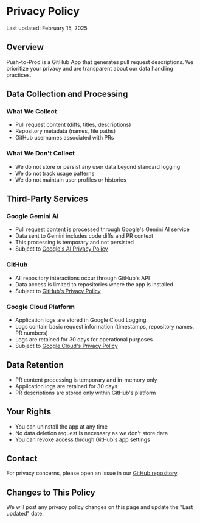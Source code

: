# Privacy Policy

Last updated: February 15, 2025

## Overview

Push-to-Prod is a GitHub App that generates pull request descriptions. We prioritize your privacy and are transparent about our data handling practices.

## Data Collection and Processing

### What We Collect
- Pull request content (diffs, titles, descriptions)
- Repository metadata (names, file paths)
- GitHub usernames associated with PRs

### What We Don't Collect
- We do not store or persist any user data beyond standard logging
- We do not track usage patterns
- We do not maintain user profiles or histories

## Third-Party Services

### Google Gemini AI
- Pull request content is processed through Google's Gemini AI service
- Data sent to Gemini includes code diffs and PR context
- This processing is temporary and not persisted
- Subject to [Google's AI Privacy Policy](https://support.google.com/gemini/answer/13594961?hl=en#privacy_notice)

### GitHub
- All repository interactions occur through GitHub's API
- Data access is limited to repositories where the app is installed
- Subject to [GitHub's Privacy Policy](https://docs.github.com/en/site-policy/privacy-policies/github-privacy-statement)

### Google Cloud Platform
- Application logs are stored in Google Cloud Logging
- Logs contain basic request information (timestamps, repository names, PR numbers)
- Logs are retained for 30 days for operational purposes
- Subject to [Google Cloud's Privacy Policy](https://cloud.google.com/terms/cloud-privacy-notice)

## Data Retention
- PR content processing is temporary and in-memory only
- Application logs are retained for 30 days
- PR descriptions are stored only within GitHub's platform

## Your Rights
- You can uninstall the app at any time
- No data deletion request is necessary as we don't store data
- You can revoke access through GitHub's app settings

## Contact

For privacy concerns, please open an issue in our [GitHub repository](https://github.com/push-to-prod-ai/push-to-prod/issues).

## Changes to This Policy

We will post any privacy policy changes on this page and update the "Last updated" date. 